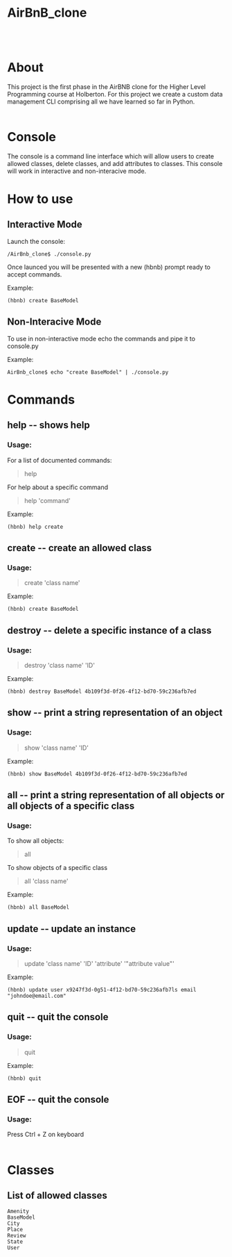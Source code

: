 # AirBnB_clone

<br><br>
# About
This project is the first phase in the AirBNB clone for the Higher Level Programming course at Holberton. For this project we create a custom data management CLI comprising all we have learned so far in Python.
<br><br>
# Console
The console is a command line interface which will allow users to create allowed classes, delete classes, and add attributes to classes. This console will work in interactive and non-interacive mode.


# How to use <br>
## Interactive Mode

Launch the console:

```
/AirBnb_clone$ ./console.py
```

Once launced you will be presented with a new (hbnb) prompt ready to accept commands.

Example:<br>
```
(hbnb) create BaseModel
```

## Non-Interacive Mode<br>

To use in non-interactive mode echo the commands and pipe it to console.py

Example:<br>
```
AirBnb_clone$ echo "create BaseModel" | ./console.py
```

# Commands

## help -- shows help
### Usage:
For a list of documented commands:<br>
> help

For help about a specific command<br>
> help 'command'

Example:<br>
```
(hbnb) help create
```

## create -- create an allowed class
### Usage:
> create 'class name'<br>

Example:<br>
```
(hbnb) create BaseModel
```

## destroy -- delete a specific instance of a class
### Usage:
> destroy 'class name' 'ID'<br>

Example:<br>
```
(hbnb) destroy BaseModel 4b109f3d-0f26-4f12-bd70-59c236afb7ed
```

## show -- print a string representation of an object
### Usage:
> show 'class name' 'ID'<br>

Example:<br>
```
(hbnb) show BaseModel 4b109f3d-0f26-4f12-bd70-59c236afb7ed
```

## all -- print a string representation of all objects or all objects of a specific class
### Usage:
To show all objects:<br>
> all

To show objects of a specific class<br>
> all 'class name'

Example:<br>
```
(hbnb) all BaseModel
```

## update -- update an instance
### Usage:
> update 'class name' 'ID' 'attribute' '"attribute value"'

Example:<br>
```
(hbnb) update user x9247f3d-0g51-4f12-bd70-59c236afb7ls email "johndoe@email.com"
```

## quit -- quit the console
### Usage:
> quit

Example:<br>
```
(hbnb) quit
```

## EOF -- quit the console
### Usage:
Press Ctrl + Z on keyboard<br>
<br>

# Classes
## List of allowed classes
```
Amenity
BaseModel
City
Place
Review
State
User
```
<br>

##
